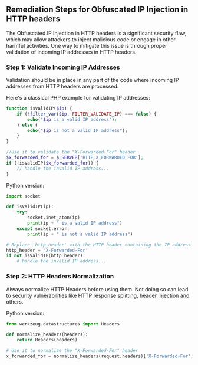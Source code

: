 

## Remediation Steps for Obfuscated IP Injection in HTTP headers

The Obfuscated IP Injection in HTTP headers is a significant security flaw, which may allow attackers to inject malicious code or engage in other harmful activities. One way to mitigate this issue is through proper validation of incoming IP addresses in HTTP headers.

### Step 1: Validate Incoming IP Addresses

Validation should be in place in any part of the code where incoming IP addresses from HTTP headers are processed.

Here's a classical PHP example for validating IP addresses:

```php
function isValidIP($ip) {
    if (!filter_var($ip, FILTER_VALIDATE_IP) === false) {
        echo("$ip is a valid IP address");
    } else {
        echo("$ip is not a valid IP address");
    }
}

//Use it to validate the "X-Forwarded-For" header
$x_forwarded_for = $_SERVER['HTTP_X_FORWARDED_FOR'];
if (!isValidIP($x_forwarded_for)) {
    // handle the invalid IP address...
}
```

Python version:

```python
import socket

def isValidIP(ip):
    try:
        socket.inet_aton(ip)
        print(ip + " is a valid IP address")
    except socket.error:
        print(ip + " is not a valid IP address")

# Replace 'http_header' with the HTTP header containing the IP address
http_header = 'X-Forwarded-For'
if not isValidIP(http_header):
    # handle the invalid IP address...
```

### Step 2: HTTP Headers Normalization

Always normalize HTTP Headers before using them. Not doing so can lead to security vulnerabilities like HTTP response splitting, header injection and others.

Python version:

```python
from werkzeug.datastructures import Headers

def normalize_headers(headers):
    return Headers(headers)

# Use it to normalize the "X-Forwarded-For" header
x_forwarded_for = normalize_headers(request.headers)['X-Forwarded-For']
```